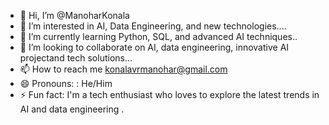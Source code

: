- 👋 Hi, I’m @ManoharKonala
- 👀 I’m interested in AI, Data Engineering, and new technologies....
- 🌱 I’m currently learning Python, SQL, and advanced AI techniques..
- 💞️ I’m looking to collaborate on AI, data engineering, innovative AI projectand  tech solutions...
- 📫 How to reach me konalavrmanohar@gmail.com
- 😄 Pronouns: : He/Him
- ⚡ Fun fact: I'm a tech enthusiast who loves to explore the latest trends in AI and data engineering .



<!---
ManoharKonala/ManoharKonala is a ✨ special ✨ repository because its `README.md` (this file) appears on your GitHub profile.
You can click the Preview link to take a look at your changes.
--->

